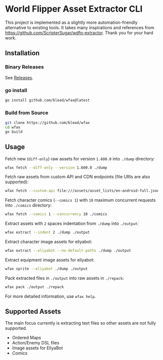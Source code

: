 # World Flipper Asset Extractor CLI

This project is implemented as a slightly more automation-friendly alternative to existing tools.
It takes many inspirations and references from https://github.com/ScripterSugar/wdfp-extractor.
Thank you for your hard work.

## Installation

### Binary Releases
See [Releases](https://github.com/blead/wfax/releases).

### go install
```sh
go install github.com/blead/wfax@latest
```

### Build from Source
```sh
git clone https://github.com/blead/wfax
cd wfax
go build
```

## Usage
Fetch new (`diff-only`) raw assets for version `1.600.0` into `./dump` directory:
```sh
wfax fetch --diff-only --version 1.600.0 ./dump
```

Fetch raw assets from custom API and CDN endpoints (file URIs are also supported):
```sh
wfax fetch --custom-api file:///assets/asset_lists/en-android-full.json --custom-cdn file:///.cdn ./dump
```

Fetch character comics (`--comics 1`) with `10` maximum concurrent requests into `./comics` directory:
```sh
wfax fetch --comics 1 --concurrency 10 ./comics
```

Extract assets with `2` spaces indentation from `./dump` into `./output`:
```sh
wfax extract --indent 2 ./dump ./output
```

Extract character image assets for eliyabot:
```sh
wfax extract --eliyabot --no-default-paths ./dump ./output
```

Extract equipment image assets for eliyabot:
```sh
wfax sprite --eliyabot ./dump ./output
```

Pack extracted files in `./output` into raw assets in `./repack`:
```sh
wfax pack ./output ./repack
```

For more detailed information, use `wfax help`.

## Supported Assets
The main focus currently is extracting text files so other assets are not fully supported.
* Ordered Maps
* Action/Enemy DSL files
* Image assets for EliyaBot
* Comics
